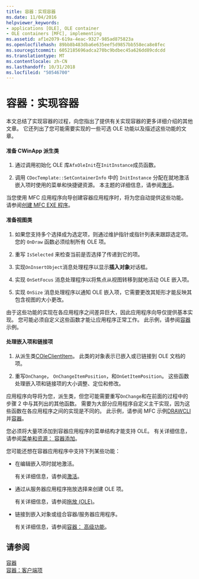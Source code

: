 ```yaml
---
title: 容器：实现容器
ms.date: 11/04/2016
helpviewer_keywords:
- applications [OLE], OLE container
- OLE containers [MFC], implementing
ms.assetid: af1e2079-619a-4eac-9327-985ad875823a
ms.openlocfilehash: 89bb8b483dba6e635eef5d9857bb558eca8e8fec
ms.sourcegitcommit: 6052185696adca270bc9bdbec45a626dd89cdcdd
ms.translationtype: MT
ms.contentlocale: zh-CN
ms.lasthandoff: 10/31/2018
ms.locfileid: "50546700"
---
```

# <a name="containers-implementing-a-container"></a>容器：实现容器

本文总结了实现容器的过程，向您指出了提供有关实现容器的更多详细介绍的其他文章。 它还列出了您可能需要实现的一些可选 OLE 功能以及描述这些功能的文章。

#### <a name="to-prepare-your-cwinapp-derived-class"></a>准备 CWinApp 派生类

1. 通过调用初始化 OLE 库`AfxOleInit`在`InitInstance`成员函数。

1. 调用 `CDocTemplate::SetContainerInfo` 中的 `InitInstance` 分配在就地激活嵌入项时使用的菜单和快捷键资源。 本主题的详细信息，请参阅[激活](../mfc/activation-cpp.md)。

当您使用 MFC 应用程序向导创建容器应用程序时，将为您自动提供这些功能。 请参阅[创建 MFC EXE 程序](../mfc/reference/mfc-application-wizard.md)。

#### <a name="to-prepare-your-view-class"></a>准备视图类

1. 如果您支持多个选择成为选定项，则通过维护指针或指针列表来跟踪选定项。 您的 `OnDraw` 函数必须绘制所有 OLE 项。

1. 重写 `IsSelected` 来检查当前是否选择了传递到它的项。

1. 实现`OnInsertObject`消息处理程序以显示**插入对象**对话框。

1. 实现 `OnSetFocus` 消息处理程序以将焦点从视图转移到就地活动 OLE 嵌入项。

1. 实现 `OnSize` 消息处理程序以通知 OLE 嵌入项，它需要更改其矩形才能反映其包含视图的大小更改。

由于这些功能的实现在各应用程序之间差异巨大，因此应用程序向导仅提供基本实现。 您可能必须自定义这些函数才能让应用程序正常工作。 此示例，请参阅[容器](../visual-cpp-samples.md)示例。

#### <a name="to-handle-embedded-and-linked-items"></a>处理嵌入项和链接项

1. 从派生类[COleClientItem](../mfc/reference/coleclientitem-class.md)。 此类的对象表示已嵌入或已链接到 OLE 文档的项。

1. 重写`OnChange`， `OnChangeItemPosition`，和`OnGetItemPosition`。 这些函数处理嵌入项和链接项的大小调整、定位和修改。

应用程序向导将为您，派生类，但您可能需要重写`OnChange`和在前面的过程中的步骤 2 中与其列出的其他函数。 需要为大部分应用程序自定义主干实现，因为这些函数在各应用程序之间的实现是不同的。 此示例，请参阅 MFC 示例[DRAWCLI](../visual-cpp-samples.md)并[容器](../visual-cpp-samples.md)。

您必须将大量项添加到容器应用程序的菜单结构才能支持 OLE。 有关详细信息，请参阅[菜单和资源： 容器添加](../mfc/menus-and-resources-container-additions.md)。

您可能还想在容器应用程序中支持下列某些功能：

- 在编辑嵌入项时就地激活。

   有关详细信息，请参阅[激活](../mfc/activation-cpp.md)。

- 通过从服务器应用程序拖放选择来创建 OLE 项。

   有关详细信息，请参阅[拖放 (OLE)](../mfc/drag-and-drop-ole.md)。

- 链接到嵌入对象或组合容器/服务器应用程序。

   有关详细信息，请参阅[容器： 高级功能](../mfc/containers-advanced-features.md)。

## <a name="see-also"></a>请参阅

[容器](../mfc/containers.md)<br/>
[容器：客户端项](../mfc/containers-client-items.md)

